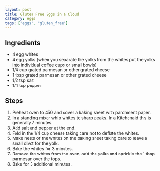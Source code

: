 ```yaml
---
layout: post
title: Gluten Free Eggs in a Cloud
category: eggs
tags: ["eggs", "gluten_free"]
---
```

## Ingredients

* 4 egg whites
* 4 egg yolks (when you separate the yolks from the whites put the yolks into individual coffee cups or small bowls)
* 1/4 cup grated parmesan or other grated cheese
* 1 tbsp grated parmesan or other grated cheese
* 1/2 tsp salt
* 1/4 tsp pepper

## Steps

1. Preheat oven to 450 and cover a baking sheet with parchment paper.
2.  In a standing mixer whip whites to sharp peaks.  In a Kitchenaid this is generally 7 minutes.
3. Add salt and pepper at the end.
4. Fold in the 1/4 cup cheese taking care not to deflate the whites.
5. Make nests of the whites on the baking sheet taking care to leave a small divot for the yolk.
6. Bake the whites for 3 minutes.
7. Remove the whites from the oven, add the yolks and sprinkle the 1 tbsp parmesan over the tops.
8. Bake for 3 additional minutes.
